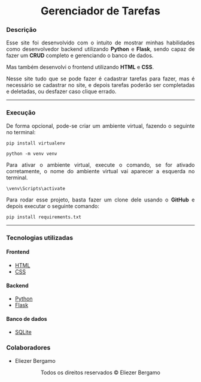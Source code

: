 <h1 align="center">Gerenciador de Tarefas</h1>

<section>
  <div>
    <h3>Descrição</h3>
    <p align="justify">
      Esse site foi desenvolvido com o intuito de mostrar minhas habilidades como desenvolvedor
      backend utilizando <b>Python</b> e <b>Flask</b>, sendo capaz de fazer um <b>CRUD</b>
      completo e gerenciando o banco de dados.
    </p>
    <p  align="justify">
      Mas também desenvolvi o frontend utilizando <b>HTML</b> e <b>CSS</b>.
    </p>
    <p  align="justify">
      Nesse site tudo que se pode fazer é cadastrar tarefas para fazer, mas é necessário se
      cadastrar no site, e depois tarefas poderão ser completadas e deletadas, ou desfazer
      caso clique errado.
    </p>
  </div><hr>

  <div>
    <h3>Execução</h3>
  <p align="justify">
    De forma opcional, pode-se criar um ambiente virtual, fazendo o seguinte no terminal:

  ```
  pip install virtualenv
  ```

  ```
  python -m venv venv
  ```
  </p>

  <p align="justify">
    Para ativar o ambiente virtual, execute o comando, se for ativado corretamente, o nome do ambiente virtual vai aparecer a esquerda no terminal.

  ```
  \venv\Scripts\activate
  ```
  </p>

  <p align="justify">
    Para rodar esse projeto, basta fazer um clone dele usando o <b>GitHub</b> e depois executar o seguinte comando:

  ```
  pip install requirements.txt
  ```
  </p>
  </div><hr>

  <div>
    <h3>Tecnologias utilizadas</h3>
    <h4>Frontend</h4>
    <ul>
      <li>
        <a href="https://developer.mozilla.org/pt-BR/docs/Web/HTML">HTML</a>
      </li>
      <li>
        <a href="https://developer.mozilla.org/pt-BR/docs/Web/CSS">CSS</a>
      </li>
    </ul>
    <h4>Backend</h4>
    <ul>
      <li>
        <a href="https://docs.python.org/pt-br/3/tutorial/">Python</a>
      </li>
      <li>
        <a href="https://flask.palletsprojects.com/en/3.0.x/">Flask</a>
      </li>
    </ul>
    <h4>Banco de dados</h4>
    <ul>
      <li>
        <a href="https://www.sqlite.org/docs.html">SQLite</a>
      </li>
    </ul>
  </div>

  <div>
    <h3>Colaboradores</h3>
    <ul>
      <li>
        Eliezer Bergamo
      </li>
    </ul>
  </div>

  <footer>
  <p align="center">Todos os direitos reservados &copy Eliezer Bergamo</p>
</footer>
</section>
